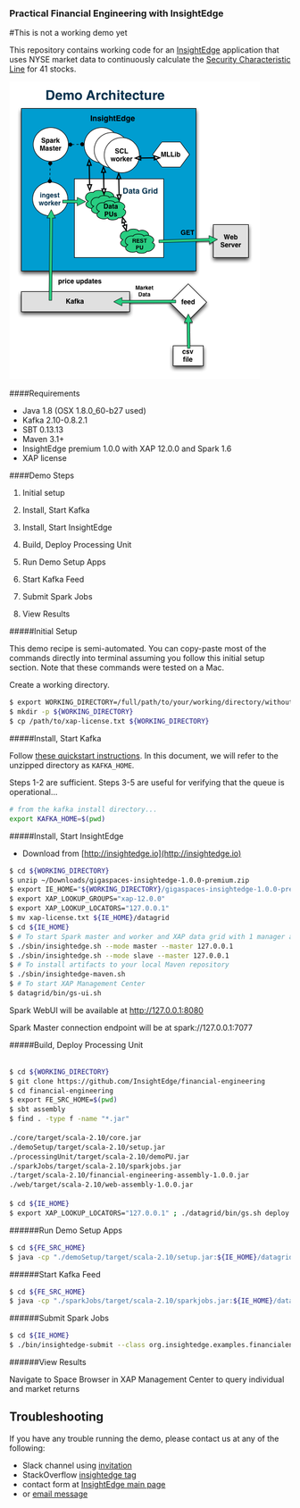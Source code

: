 ### Practical Financial Engineering with InsightEdge

#This is not a working demo yet

This repository contains working code for an [InsightEdge](http://insightedge.io) application that uses NYSE market data to continuously calculate the [Security Characteristic Line](https://en.wikipedia.org/wiki/Security_characteristic_line) for 41 stocks.

![Demo Architecture](doc/images/demo-flow.png)

####Requirements

* Java 1.8 (OSX 1.8.0_60-b27 used)
* Kafka 2.10-0.8.2.1
* SBT 0.13.13
* Maven 3.1+
* InsightEdge premium 1.0.0 with XAP 12.0.0 and Spark 1.6
* XAP license

####Demo Steps

1. Initial setup
2. Install, Start Kafka 
3. Install, Start InsightEdge
4. Build, Deploy Processing Unit

5. Run Demo Setup Apps

6. Start Kafka Feed
7. Submit Spark Jobs
8. View Results

#####Initial Setup

This demo recipe is semi-automated. You can copy-paste most of the commands directly into terminal assuming you follow this initial setup section. Note that these commands were tested on a Mac.

Create a working directory.
 
```bash
$ export WORKING_DIRECTORY=/full/path/to/your/working/directory/without/trailing/slash
$ mkdir -p ${WORKING_DIRECTORY}
$ cp /path/to/xap-license.txt ${WORKING_DIRECTORY}
```  

#####Install, Start Kafka

Follow [these quickstart instructions](http://kafka.apache.org/quickstart). In this document, we will refer to the unzipped directory as `KAFKA_HOME`. 

Steps 1-2 are sufficient. Steps 3-5 are useful for verifying that the queue is operational...
```bash
# from the kafka install directory...
export KAFKA_HOME=$(pwd)
```

#####Install, Start InsightEdge 

* Download from [http://insightedge.io](http://insightedge.io)
```bash
$ cd ${WORKING_DIRECTORY}
$ unzip ~/Downloads/gigaspaces-insightedge-1.0.0-premium.zip
$ export IE_HOME="${WORKING_DIRECTORY}/gigaspaces-insightedge-1.0.0-premium"
$ export XAP_LOOKUP_GROUPS="xap-12.0.0"
$ export XAP_LOOKUP_LOCATORS="127.0.0.1"
$ mv xap-license.txt ${IE_HOME}/datagrid
$ cd ${IE_HOME}
$ # To start Spark master and worker and XAP data grid with 1 manager and 2 containers
$ ./sbin/insightedge.sh --mode master --master 127.0.0.1
$ ./sbin/insightedge.sh --mode slave --master 127.0.0.1
$ # To install artifacts to your local Maven repository
$ ./sbin/insightedge-maven.sh
$ # To start XAP Management Center
$ datagrid/bin/gs-ui.sh
```
Spark WebUI will be available at http://127.0.0.1:8080

Spark Master connection endpoint will be at spark://127.0.0.1:7077

#####Build, Deploy Processing Unit

```bash

$ cd ${WORKING_DIRECTORY}
$ git clone https://github.com/InsightEdge/financial-engineering
$ cd financial-engineering
$ export FE_SRC_HOME=$(pwd)
$ sbt assembly
$ find . -type f -name "*.jar"

./core/target/scala-2.10/core.jar
./demoSetup/target/scala-2.10/setup.jar
./processingUnit/target/scala-2.10/demoPU.jar
./sparkJobs/target/scala-2.10/sparkjobs.jar
./target/scala-2.10/financial-engineering-assembly-1.0.0.jar
./web/target/scala-2.10/web-assembly-1.0.0.jar

$ cd ${IE_HOME} 
$ export XAP_LOOKUP_LOCATORS="127.0.0.1" ; ./datagrid/bin/gs.sh deploy ${FE_SRC_HOME}/processingUnit/target/scala-2.10/demoPU.jar

```

######Run Demo Setup Apps

```bash
$ cd ${FE_SRC_HOME}
$ java -cp "./demoSetup/target/scala-2.10/setup.jar:${IE_HOME}/datagrid/lib/required/*" org.insightedge.examples.financialengineering.applications.TickerSymbolCustomizer
```

######Start Kafka Feed

```bash
$ cd ${FE_SRC_HOME}
$ java -cp "./sparkJobs/target/scala-2.10/sparkjobs.jar:${IE_HOME}/datagrid/lib/required/*" org.insightedge.examples.financialengineering.applications.Feed <path to stock data dir> 1
```

######Submit Spark Jobs

```bash
$ cd ${IE_HOME} 
$ ./bin/insightedge-submit --class org.insightedge.examples.financialengineering.jobs.MarketTickProcessor --master spark://127.0.0.1:7077 ${FE_SRC_HOME}/sparkJobs/target/scala-2.10/sparkjobs.jar
```

######View Results

Navigate to Space Browser in XAP Management Center to query individual and market returns

## Troubleshooting

If you have any trouble running the demo, please contact us at any of the following:
- Slack channel using [invitation](http://insightedge-slack.herokuapp.com/)
- StackOverflow [insightedge tag](http://stackoverflow.com/questions/tagged/insightedge)
- contact form at [InsightEdge main page](http://insightedge.io/)
- or [email message](mailto:hello@insightedge.io)